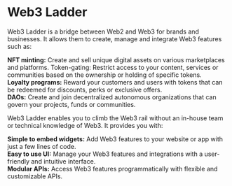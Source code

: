 # Web3 Ladder

Web3 Ladder is a bridge between Web2 and Web3 for brands and businesses. It allows them to create, manage and integrate Web3 features such as:

**NFT minting:** Create and sell unique digital assets on various marketplaces and platforms.
Token-gating: Restrict access to your content, services or communities based on the ownership or holding of specific tokens.  
**Loyalty programs:** Reward your customers and users with tokens that can be redeemed for discounts, perks or exclusive offers.  
**DAOs:** Create and join decentralized autonomous organizations that can govern your projects, funds or communities.

Web3 Ladder enables you to climb the Web3 rail without an in-house team or technical knowledge of Web3. It provides you with:

**Simple to embed widgets:** Add Web3 features to your website or app with just a few lines of code.  
**Easy to use UI:** Manage your Web3 features and integrations with a user-friendly and intuitive interface.  
**Modular APIs:** Access Web3 features programmatically with flexible and customizable APIs.  

